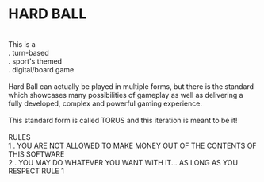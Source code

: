 
# HARD BALL
<br>
This is a <br>
. turn-based <br>
. sport's themed <br>
. digital/board game <br>
<br>
Hard Ball can actually be played in multiple forms, but there is the standard
which showcases many possibilities of gameplay as well as delivering a fully
developed, complex and powerful gaming experience. <br>
<br>
This standard form is called TORUS and this iteration is meant to be it! <br>
<br>
RULES <br>
1 . YOU ARE NOT ALLOWED TO MAKE MONEY OUT OF THE CONTENTS OF THIS SOFTWARE <br>
2 . YOU MAY DO WHATEVER YOU WANT WITH IT... AS LONG AS YOU RESPECT RULE 1 <br>
